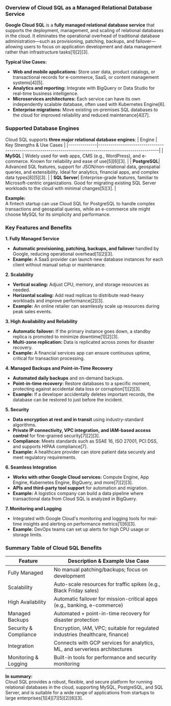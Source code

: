 ### **Overview of Cloud SQL as a Managed Relational Database Service**

**Google Cloud SQL** is a **fully managed relational database service** that supports the deployment, management, and scaling of relational databases in the cloud. It eliminates the operational overhead of traditional database administration—such as provisioning, patching, backups, and failover—allowing users to focus on application development and data management rather than infrastructure tasks[1][2][3].

**Typical Use Cases:**
- **Web and mobile applications:** Store user data, product catalogs, or transactional records for e-commerce, SaaS, or content management systems[4][5].
- **Analytics and reporting:** Integrate with BigQuery or Data Studio for real-time business intelligence.
- **Microservices architectures:** Each service can have its own independently scalable database, often used with Kubernetes Engine[6].
- **Enterprise migrations:** Move existing on-premises SQL databases to the cloud for improved reliability and reduced maintenance[4][7].

### **Supported Database Engines**

Cloud SQL supports **three major relational database engines**:
| Engine       | Key Strengths & Use Cases                                                                                  |
|--------------|-----------------------------------------------------------------------------------------------------------|
| **MySQL**    | Widely used for web apps, CMS (e.g., WordPress), and e-commerce. Known for reliability and ease of use[5][6][3]. |
| **PostgreSQL**| Advanced SQL features, support for JSON/non-relational data, geospatial queries, and extensibility. Ideal for analytics, financial apps, and complex data types[8][5][3]. |
| **SQL Server**| Enterprise-grade features, familiar to Microsoft-centric organizations. Good for migrating existing SQL Server workloads to the cloud with minimal changes[5][3]. |

**Example:**  
A fintech startup can use Cloud SQL for PostgreSQL to handle complex transactions and geospatial queries, while an e-commerce site might choose MySQL for its simplicity and performance.

### **Key Features and Benefits**

**1. Fully Managed Service**
- **Automatic provisioning, patching, backups, and failover** handled by Google, reducing operational overhead[1][2][3].
- **Example:** A SaaS provider can launch new database instances for each client without manual setup or maintenance.

**2. Scalability**
- **Vertical scaling:** Adjust CPU, memory, and storage resources as needed.
- **Horizontal scaling:** Add read replicas to distribute read-heavy workloads and improve performance[2][3].
- **Example:** An online retailer can seamlessly scale up resources during peak sales events.

**3. High Availability and Reliability**
- **Automatic failover:** If the primary instance goes down, a standby replica is promoted to minimize downtime[1][2][3].
- **Multi-zone replication:** Data is replicated across zones for disaster recovery.
- **Example:** A financial services app can ensure continuous uptime, critical for transaction processing.

**4. Managed Backups and Point-in-Time Recovery**
- **Automated daily backups** and on-demand backups.
- **Point-in-time recovery:** Restore databases to a specific moment, protecting against accidental data loss or corruption[1][2][3].
- **Example:** If a developer accidentally deletes important records, the database can be restored to just before the incident.

**5. Security**
- **Data encryption at rest and in transit** using industry-standard algorithms.
- **Private IP connectivity, VPC integration, and IAM-based access control** for fine-grained security[7][2][3].
- **Compliance:** Meets standards such as SSAE 16, ISO 27001, PCI DSS, and supports HIPAA compliance[7].
- **Example:** A healthcare provider can store patient data securely and meet regulatory requirements.

**6. Seamless Integration**
- **Works with other Google Cloud services:** Compute Engine, App Engine, Kubernetes Engine, BigQuery, and more[7][2][3].
- **APIs and third-party tool support** for automation and migration.
- **Example:** A logistics company can build a data pipeline where transactional data from Cloud SQL is analyzed in BigQuery.

**7. Monitoring and Logging**
- Integrated with Google Cloud's monitoring and logging tools for real-time insights and alerting on performance metrics[1][6][3].
- **Example:** DevOps teams can set up alerts for high CPU usage or storage limits.

### **Summary Table of Cloud SQL Benefits**

| Feature                 | Description & Example Use Case                                                   |
|-------------------------|----------------------------------------------------------------------------------|
| Fully Managed           | No manual patching/backups; focus on development                                 |
| Scalability             | Auto-scale resources for traffic spikes (e.g., Black Friday sales)               |
| High Availability       | Automatic failover for mission-critical apps (e.g., banking, e-commerce)         |
| Managed Backups         | Automated + point-in-time recovery for disaster protection                       |
| Security & Compliance   | Encryption, IAM, VPC; suitable for regulated industries (healthcare, finance)    |
| Integration             | Connects with GCP services for analytics, ML, and serverless architectures       |
| Monitoring & Logging    | Built-in tools for performance and security monitoring                           |

**In summary:**  
Cloud SQL provides a robust, flexible, and secure platform for running relational databases in the cloud, supporting MySQL, PostgreSQL, and SQL Server, and is suitable for a wide range of applications from startups to large enterprises[1][4][7][5][2][6][3].

